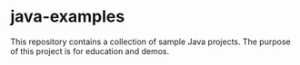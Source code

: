 # java-examples
This repository contains a collection of sample Java projects. The purpose of this project is for education and demos.
